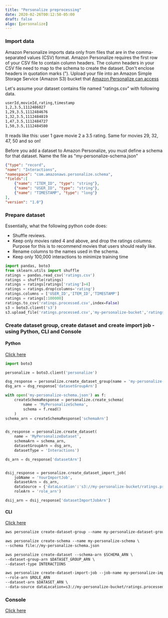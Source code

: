 ```yaml
---
title: "Personalize preprocessing"
date: 2020-02-26T00:12:50-05:00
draft: false
algo: [personalize]
---
```


### Import data

Amazon Personalize imports data only from files that are in the comma-separated values (CSV) format. Amazon Personalize requires the first row of your CSV file to contain column headers. The column headers in your CSV file need to map to the schema to create the dataset. Don't enclose headers in quotation marks ("). Upload your file into an Amazon Simple Storage Service (Amazon S3) bucket that [Amazon Personalize can access](https://docs.aws.amazon.com/personalize/latest/dg/data-prep-upload-s3.html)

Let's assume your dataset contains file named "ratings.csv" with following data.

```html
userId,movieId,rating,timestamp
1,2,3.5,1112486027
1,29,3.5,1112484676
1,32,3.5,1112484819
1,47,3.5,1112484727
1,50,3.5,1112484580
```
It reads like this: user 1 gave movie 2 a 3.5 rating. Same for movies 29, 32, 47, 50 and so on!

Before you add a dataset to Amazon Personalize, you must define a schema for that dataset. Name the file as "my-personalize-schema.json"
```JSON
{"type": "record",
"name": "Interactions",
"namespace": "com.amazonaws.personalize.schema",
"fields":[
    {"name": "ITEM_ID", "type": "string"},
    {"name": "USER_ID", "type": "string"},
    {"name": "TIMESTAMP", "type": "long"}
],
"version": "1.0"}
```

### Prepare dataset
Essentially, what the following python code does:

- Shuffle reviews.
- Keep only movies rated 4 and above, and drop the ratings columns: Purpose for this is to recommend movies that users should really like.
- Rename columns to the names used in the schema.
- Keep only 100,000 interactions to minimize training time

```python
import pandas, boto3
from sklearn.utils import shuffle
ratings = pandas.read_csv('ratings.csv')
ratings = shuffle(ratings)
ratings = ratings[ratings['rating']>4]
ratings = ratings.drop(columns='rating')
ratings.columns = ['USER_ID','ITEM_ID','TIMESTAMP']
ratings = ratings[:100000]
ratings.to_csv('ratings.processed.csv',index=False)
s3 = boto3.client('s3')
s3.upload_file('ratings.processed.csv','my-personalize-bucket','ratings.processed.csv')
```

### Create dataset group, create dataset and create import job - using Python, CLI and Console

#### Python
[Click here](https://docs.aws.amazon.com/personalize/latest/dg/getting-started-python.html)

```python
import boto3

personalize = boto3.client('personalize')

dsg_response = personalize.create_dataset_group(name = 'my-personalize-dataset-group')
dsg_arn = dsg_response['datasetGroupArn']

with open('my-personalize-schema.json') as f:
    createSchemaResponse = personalize.create_schema(
        name = 'MyPersonalizeSchema',
        schema = f.read()
    )
schema_arn = createSchemaResponse['schemaArn']


ds_response = personalize.create_dataset(
    name = 'MyPersonalizeDataset',
    schemaArn = schema_arn,
    datasetGroupArn = dsg_arn,
    datasetType = 'Interactions')

ds_arn = ds_response['datasetArn']


dsij_response = personalize.create_dataset_import_job(
    jobName = 'YourImportJob',
    datasetArn = ds_arn,
    dataSource = {'dataLocation':'s3://my-personalize-bucket/ratings.processed.csv'},
    roleArn = 'role_arn')

dsij_arn = dsij_response['datasetImportJobArn']
```

#### CLI
[Click here](https://docs.aws.amazon.com/personalize/latest/dg/getting-started-cli.html)

```html
aws personalize create-dataset-group --name my-personalize-dataset-group

aws personalize create-schema --name my-personalize-schema \
--schema file://my-personalize-schema.json

aws personalize create-dataset --schema-arn $SCHEMA_ARN \
--dataset-group-arn $DATASET_GROUP_ARN \
--dataset-type INTERACTIONS

aws personalize create-dataset-import-job --job-name my-personalize-import-job \
--role-arn $ROLE_ARN
--dataset-arn $DATASET_ARN \
--data-source dataLocation=s3://my-personalize-bucket/ratings.processed.csv
```

### Console
[Click here](https://docs.aws.amazon.com/personalize/latest/dg/getting-started-console.html)
